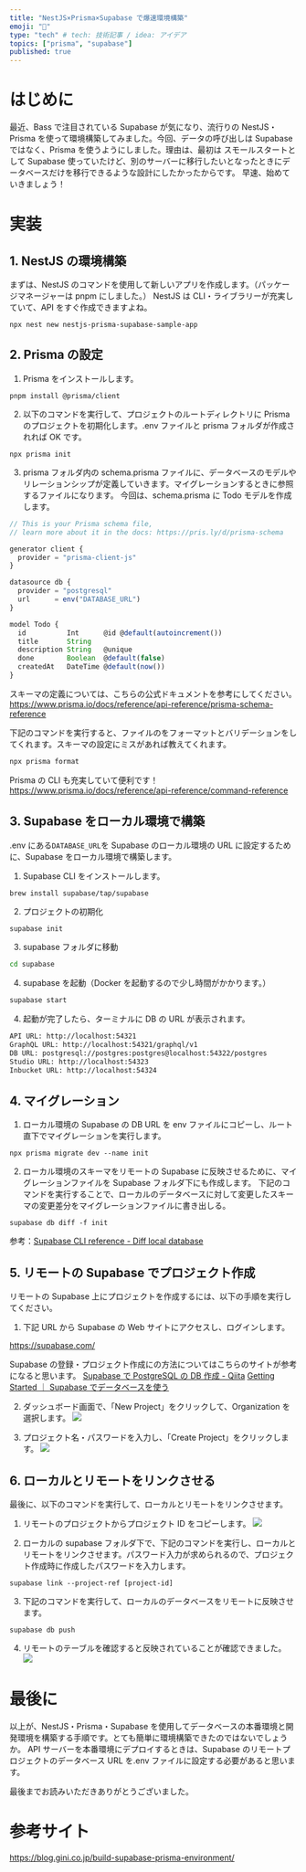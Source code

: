 ```yaml
---
title: "NestJS×Prisma×Supabase で爆速環境構築"
emoji: "🐡"
type: "tech" # tech: 技術記事 / idea: アイデア
topics: ["prisma", "supabase"]
published: true
---
```


# はじめに

最近、Bass で注目されている Supabase が気になり、流行りの NestJS・Prisma を使って環境構築してみました。今回、データの呼び出しは Supabase ではなく、Prisma を使うようにしました。理由は、最初は スモールスタートとして Supabase 使っていたけど、別のサーバーに移行したいとなったときにデータベースだけを移行できるような設計にしたかったからです。
早速、始めていきましょう！

# 実装

## 1. NestJS の環境構築

まずは、NestJS のコマンドを使用して新しいアプリを作成します。（パッケージマネージャーは pnpm にしました。）
NestJS は CLI・ライブラリーが充実していて、API をすぐ作成できますよね。

```
npx nest new nestjs-prisma-supabase-sample-app
```

## 2. Prisma の設定

1. Prisma をインストールします。

```tsx
pnpm install @prisma/client
```

2. 以下のコマンドを実行して、プロジェクトのルートディレクトリに Prisma のプロジェクトを初期化します。.env ファイルと prisma フォルダが作成されれば OK です。

```
npx prisma init
```

3. prisma フォルダ内の schema.prisma ファイルに、データベースのモデルやリレーションシップが定義していきます。マイグレーションするときに参照するファイルになります。
   今回は、schema.prisma に Todo モデルを作成します。

```ts
// This is your Prisma schema file,
// learn more about it in the docs: https://pris.ly/d/prisma-schema

generator client {
  provider = "prisma-client-js"
}

datasource db {
  provider = "postgresql"
  url      = env("DATABASE_URL")
}

model Todo {
  id          Int      @id @default(autoincrement())
  title       String
  description String   @unique
  done        Boolean  @default(false)
  createdAt   DateTime @default(now())
}

```

スキーマの定義については、こちらの公式ドキュメントを参考にしてください。
https://www.prisma.io/docs/reference/api-reference/prisma-schema-reference

下記のコマンドを実行すると、ファイルのをフォーマットとバリデーションをしてくれます。スキーマの設定にミスがあれば教えてくれます。

```sh
npx prisma format
```

Prisma の CLI も充実していて便利です！
https://www.prisma.io/docs/reference/api-reference/command-reference

## 3. Supabase をローカル環境で構築

.env にある`DATABASE_URL`を Supabase のローカル環境の URL に設定するために、Supabase をローカル環境で構築します。

1. Supabase CLI をインストールします。

```sh
brew install supabase/tap/supabase
```

2. プロジェクトの初期化

```
supabase init
```

3. supabase フォルダに移動

```bash
cd supabase

```

4. supabase を起動（Docker を起動するので少し時間がかかります。）

```bash
supabase start
```

4. 起動が完了したら、ターミナルに DB の URL が表示されます。

```sh
API URL: http://localhost:54321
GraphQL URL: http://localhost:54321/graphql/v1
DB URL: postgresql://postgres:postgres@localhost:54322/postgres
Studio URL: http://localhost:54323
Inbucket URL: http://localhost:54324
```

## 4. マイグレーション

1. ローカル環境の Supabase の DB URL を env ファイルにコピーし、ルート直下でマイグレーションを実行します。

```
npx prisma migrate dev --name init
```

2. ローカル環境のスキーマをリモートの Supabase に反映させるために、マイグレーションファイルを Supabase フォルダ下にも作成します。
   下記のコマンドを実行することで、ローカルのデータベースに対して変更したスキーマの変更差分をマイグレーションファイルに書き出しる。

```
supabase db diff -f init
```

参考：[Supabase CLI reference - Diff local database](https://supabase.com/docs/reference/cli/supabase-db-diff)

## 5. リモートの Supabase でプロジェクト作成

リモートの Supabase 上にプロジェクトを作成するには、以下の手順を実行してください。

1. 下記 URL から Supabase の Web サイトにアクセスし、ログインします。

https://supabase.com/

Supabase の登録・プロジェクト作成にの方法についてはこちらのサイトが参考になると思います。
[Supabase で PostgreSQL の DB 作成 - Qiita](https://qiita.com/pikimaru/items/5e51d36250c288b8b6dc)
[Getting Started ｜ Supabase でデータベースを使う](https://zenn.dev/joo_hashi/books/a5e2247b85dc0a/viewer/51d97f)

2. ダッシュボード画面で、「New Project」をクリックして、Organization を選択します。
   ![](/images/supabase-prisma-setup/supabase_dashboard.png)

3. プロジェクト名・パスワードを入力し、「Create Project」をクリックします。
   ![](/images/supabase-prisma-setup/project_setting.png)

## 6. ローカルとリモートをリンクさせる

最後に、以下のコマンドを実行して、ローカルとリモートをリンクさせます。

1. リモートのプロジェクトからプロジェクト ID をコピーします。
   ![](/images/supabase-prisma-setup/supabase_project_settings.png)

2. ローカルの supabase フォルダ下で、下記のコマンドを実行し、ローカルとリモートをリンクさせます。パスワード入力が求められるので、プロジェクト作成時に作成したパスワードを入力します。

```
supabase link --project-ref [project-id]
```

3. 下記のコマンドを実行して、ローカルのデータベースをリモートに反映させます。

```
supabase db push
```

4. リモートのテーブルを確認すると反映されていることが確認できました。
   ![](/images/supabase-prisma-setup/table.png)

# 最後に

以上が、NestJS・Prisma・Supabase を使用してデータベースの本番環境と開発環境を構築する手順です。とても簡単に環境構築できたのではないでしょうか。
API サーバーを本番環境にデプロイするときは、Supabase のリモートプロジェクトのデータベース URL を.env ファイルに設定する必要があると思います。

最後までお読みいただきありがとうございました。

# 参考サイト

https://blog.gini.co.jp/build-supabase-prisma-environment/

